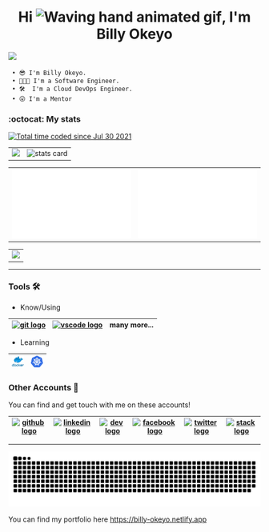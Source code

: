 <h1 align="center">Hi <img src="https://raw.githubusercontent.com/nixin72/nixin72/master/wave.gif" 
         alt="Waving hand animated gif"
         height="45"
         width="45" />, I'm Billy Okeyo
</h1>

<p> <img src="https://komarev.com/ghpvc/?username=cartel360&label=Profile%20views&color=0e75b6&style=flat"/> </p>

```cli
 • 😎 I'm Billy Okeyo.
 • 👨🏾‍💻 I'm a Software Engineer.
 • 🛠  I'm a Cloud DevOps Engineer.
 • 😜 I'm a Mentor 
```

### :octocat: My stats
<table>
 <tr>
    <a href="https://wakatime.com/@cartel360"><img src="https://wakatime.com/badge/user/71d9bc48-86b3-42f4-94b7-8920c0595cca.svg" alt="Total time coded since Jul 30 2021" /></a>
  </tr>
<tr>
<td>
<img src="https://github-readme-stats.vercel.app/api?username=cartel360&show_icons=true&count_private=true&theme=github_dark" width="500px">
</td>
<td>
<img alt= "stats card" width="500px" src="https://github-readme-streak-stats.herokuapp.com?user=cartel360&theme=github-dark&ring=386EDD&border=DDDDDD&dates=386EDD&stroke=DDDDDD">
</td>
</tr>
</table>
  <table>
 
  <tr>
    <td><img src="https://raw.githubusercontent.com/cartel360/github-stats/master/generated/overview.svg#gh-dark-mode-only"  width="500px"/></td>
    <td><img src="https://raw.githubusercontent.com/cartel360/github-stats/master/generated/languages.svg#gh-dark-mode-only" width="500px"/></td>
  </tr>
</table>

<table>
<tr>
<td>
  <img style="width:1000px" src="https://wakatime.com/share/@cartel360/8f5f40d6-ec12-48d4-8e72-ea85d2de1d03.svg" />
</td>

</tr>

</table>

<hr> 

### Tools 🛠️

- Know/Using

| [<img src="https://raw.githubusercontent.com/Delta456/Delta456/master/img/git.png" alt="git logo" width="24">](https://git-scm.com/) | [<img src="https://raw.githubusercontent.com/Delta456/Delta456/master/img/vscode.png" alt="vscode logo" width="24">](https://code.visualstudio.com/) | many more...
|---|---|---|

- Learning

| [<img src="https://raw.githubusercontent.com/github/explore/80688e429a7d4ef2fca1e82350fe8e3517d3494d/topics/docker/docker.png" alt="docker logo" width="24">](https://www.docker.com/) |[<img src="https://raw.githubusercontent.com/github/explore/80688e429a7d4ef2fca1e82350fe8e3517d3494d/topics/kubernetes/kubernetes.png" alt="kubernetes logo" width="24">](https://kubernetes.io/) |
|---|---|

### Other Accounts 📡

You can find and get touch with me on these accounts!

| [<img src="https://cdn0.iconfinder.com/data/icons/octicons/1024/mark-github-512.png" alt="github logo" width="24">](https://github.com/cartel360) | [<img src="https://cdn.icon-icons.com/icons2/2201/PNG/512/linkedin_logo_square_icon_134016.png" alt="linkedin logo" width="24">](https://www.linkedin.com/in/billy-okeyo-aa2561195/) | [<img src="https://cdn1.iconfinder.com/data/icons/logos-and-brands-3/512/84_Dev_logo_logos-512.png" alt="dev logo" width="24">](https://dev.to/billy_de_cartel)| [<img src="https://upload.wikimedia.org/wikipedia/commons/thumb/5/51/Facebook_f_logo_%282019%29.svg/1024px-Facebook_f_logo_%282019%29.svg.png" alt="facebook logo" width="24">](https://www.facebook.com/billy.dan.927) | [<img src="https://cdn2.iconfinder.com/data/icons/popular-social-media-flat/48/Popular_Social_Media-11-512.png" alt="twitter logo" width="24">](https://twitter.com/Billy_de_Cartel) | [<img src="https://cdn2.iconfinder.com/data/icons/social-icons-color/512/stackoverflow-512.png" alt="stack logo" width="24">](https://stackoverflow.com/users/13321230/billy-dan)
|---|---|---|---|---|---|

<hr>



<p align="center">
  <img src="https://github.com/cartel360/ishikkkkaaaa/raw/output/github-contribution-grid-snake.svg" alt="snake"></center>
</p>

You can find my portfolio here https://billy-okeyo.netlify.app
<!--
**cartel360/cartel360** is a ✨ _special_ ✨ repository because its `README.md` (this file) appears on your GitHub profile.

Here are some ideas to get you started:

- 🔭 I’m currently working on ...
- 🌱 I’m currently learning ...
- 👯 I’m looking to collaborate on ...
- 🤔 I’m looking for help with ...
- 💬 Ask me about ...
- 📫 How to reach me: ...
- 😄 Pronouns: ...
- ⚡ Fun fact: ...
-->
